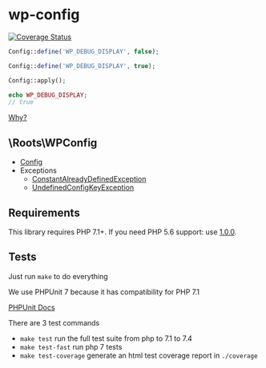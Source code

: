 # wp-config

[![Coverage Status](https://coveralls.io/repos/github/roots/wp-config/badge.svg?branch=master)](https://coveralls.io/github/roots/wp-config?branch=master)

```php
Config::define('WP_DEBUG_DISPLAY', false);

Config::define('WP_DEBUG_DISPLAY', true);

Config::apply();

echo WP_DEBUG_DISPLAY;
// true
```

[Why?](./docs/why.md)

## \Roots\WPConfig

- [Config](./src/Config.php)
- Exceptions
  - [ConstantAlreadyDefinedException](./src/Exceptions/ConstantAlreadyDefinedException.php)
  - [UndefinedConfigKeyException](./src/Exceptions/UndefinedConfigKeyException.php)

## Requirements

This library requires PHP 7.1+. If you need PHP 5.6 support: use [1.0.0](https://github.com/roots/wp-config/tree/1.0.0).

## Tests

Just run `make` to do everything

We use PHPUnit 7 because it has compatibility for PHP 7.1

[PHPUnit Docs](https://phpunit.readthedocs.io/en/7.5/)

There are 3 test commands

- `make test` run the full test suite from php to 7.1 to 7.4
- `make test-fast` run php 7 tests
- `make test-coverage` generate an html test coverage report in `./coverage`
